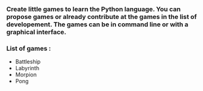 ### Create little games to learn the Python language. You can propose games or already contribute at the games in the list of developement. The games can be in command line or with a graphical interface.

### List of games :
- Battleship
- Labyrinth
- Morpion
- Pong
